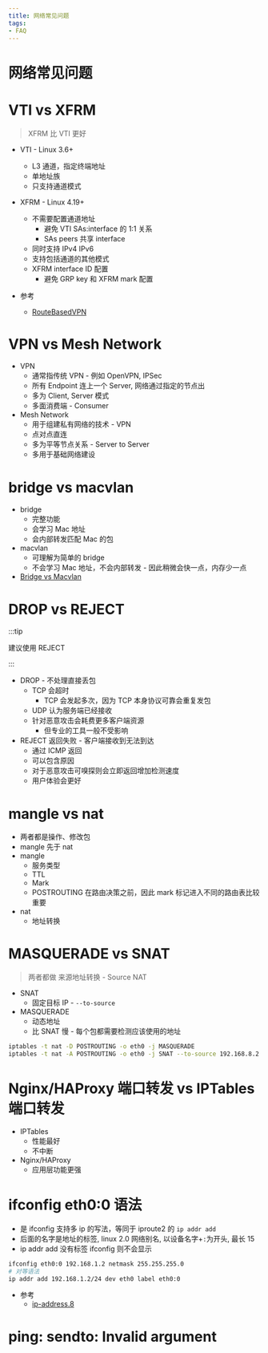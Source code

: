 ```yaml
---
title: 网络常见问题
tags:
- FAQ
---
```


# 网络常见问题

# VTI vs XFRM

> XFRM 比 VTI 更好

- VTI - Linux 3.6+
  - L3 通道，指定终端地址
  - 单地址族
  - 只支持通道模式
- XFRM - Linux 4.19+

  - 不需要配置通道地址
    - 避免 VTI SAs:interface 的 1:1 关系
    - SAs peers 共享 interface
  - 同时支持 IPv4 IPv6
  - 支持包括通道的其他模式
  - XFRM interface ID 配置
    - 避免 GRP key 和 XFRM mark 配置

- 参考
  - [RouteBasedVPN](https://wiki.strongswan.org/projects/strongswan/wiki/RouteBasedVPN)

# VPN vs Mesh Network

- VPN
  - 通常指传统 VPN - 例如 OpenVPN, IPSec
  - 所有 Endpoint 连上一个 Server, 网络通过指定的节点出
  - 多为 Client, Server 模式
  - 多面消费端 - Consumer
- Mesh Network
  - 用于组建私有网络的技术 - VPN
  - 点对点直连
  - 多为平等节点关系 - Server to Server
  - 多用于基础网络建设

# bridge vs macvlan

- bridge
  - 完整功能
  - 会学习 Mac 地址
  - 会内部转发匹配 Mac 的包
- macvlan
  - 可理解为简单的 bridge
  - 不会学习 Mac 地址，不会内部转发 - 因此稍微会快一点，内存少一点
- [Bridge vs Macvlan](https://hicu.be/bridge-vs-macvlan)

# DROP vs REJECT

:::tip

建议使用 REJECT

:::

- DROP - 不处理直接丢包
  - TCP 会超时
    - TCP 会发起多次，因为 TCP 本身协议可靠会重复发包
  - UDP 认为服务端已经接收
  - 针对恶意攻击会耗费更多客户端资源
    - 但专业的工具一般不受影响
- REJECT 返回失败 - 客户端接收到无法到达
  - 通过 ICMP 返回
  - 可以包含原因
  - 对于恶意攻击可嗅探则会立即返回增加检测速度
  - 用户体验会更好

# mangle vs nat

- 两者都是操作、修改包
- mangle 先于 nat
- mangle
  - 服务类型
  - TTL
  - Mark
  - POSTROUTING 在路由决策之前，因此 mark 标记进入不同的路由表比较重要
- nat
  - 地址转换

# MASQUERADE vs SNAT

> 两者都做 来源地址转换 - Source NAT

- SNAT
  - 固定目标 IP - `--to-source`
- MASQUERADE
  - 动态地址
  - 比 SNAT 慢 - 每个包都需要检测应该使用的地址

```bash
iptables -t nat -D POSTROUTING -o eth0 -j MASQUERADE
iptables -t nat -A POSTROUTING -o eth0 -j SNAT --to-source 192.168.8.2
```

# Nginx/HAProxy 端口转发 vs IPTables 端口转发

- IPTables
  - 性能最好
  - 不中断
- Nginx/HAProxy
  - 应用层功能更强

# ifconfig eth0:0 语法

- 是 ifconfig 支持多 ip 的写法，等同于 iproute2 的 `ip addr add`
- 后面的名字是地址的标签, linux 2.0 网络别名, 以设备名字+`:`为开头, 最长 15
- ip addr add 没有标签 ifconfig 则不会显示

```bash
ifconfig eth0:0 192.168.1.2 netmask 255.255.255.0
# 对等语法
ip addr add 192.168.1.2/24 dev eth0 label eth0:0
```

- 参考
  - [ip-address.8](http://manpages.ubuntu.com/manpages/hirsute/en/man8/ip-address.8.html)

# ping: sendto: Invalid argument
